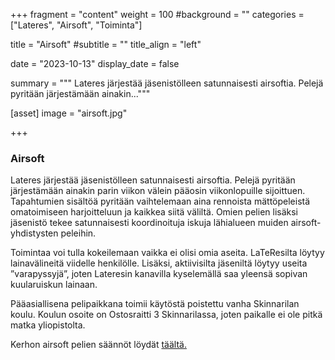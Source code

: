 +++
fragment = "content"
weight = 100
#background = ""
categories = ["Lateres", "Airsoft", "Toiminta"]

title = "Airsoft"
#subtitle = ""
title_align = "left"

date = "2023-10-13"
display_date = false

summary = """
Lateres järjestää jäsenistölleen satunnaisesti airsoftia. Pelejä pyritään järjestämään ainakin..."""

[asset]
image = "airsoft.jpg"

+++

### Airsoft

Lateres järjestää jäsenistölleen satunnaisesti airsoftia. Pelejä pyritään järjestämään ainakin parin
viikon välein pääosin viikonlopuille sijoittuen. Tapahtumien sisältöä pyritään vaihtelemaan aina
rennoista mättöpeleistä omatoimiseen harjoitteluun ja kaikkea siitä väliltä. Omien pelien
lisäksi jäsenistö tekee satunnaisesti koordinoituja iskuja lähialueen muiden airsoft-yhdistysten
peleihin.

Toimintaa voi tulla kokeilemaan vaikka ei olisi omia aseita. LaTeResilta löytyy lainavälineitä viidelle henkilölle. Lisäksi, aktiivisilta jäseniltä löytyy useita
”varapyssyjä”, joten Lateresin kanavilla kyselemällä saa yleensä sopivan kuularuiskun lainaan.

Pääasiallisena pelipaikkana toimii käytöstä poistettu vanha Skinnarilan koulu. Koulun osoite on
Ostosraitti 3 Skinnarilassa, joten paikalle ei ole pitkä matka yliopistolta.

Kerhon airsoft pelien säännöt löydät [täältä.](https://docs.google.com/document/d/1E5ao9922zNA0XpxYh-vUnbu-TH_CiySGz-pqLrY3V8Q/edit?usp=drivesdk)